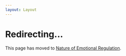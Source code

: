 ```yaml
---
layout: Layout
---
```


<script>
if (typeof window !== 'undefined') {
  window.location.href = '/en/Nature_of_Emotional_Regulation.html'
}
</script>

# Redirecting...

This page has moved to [Nature of Emotional Regulation](/en/Nature_of_Emotional_Regulation.html).

